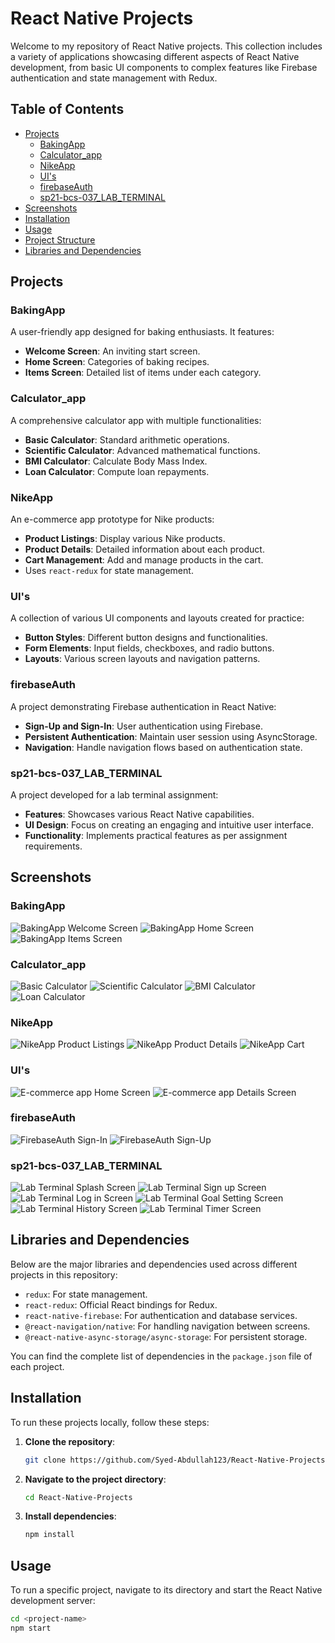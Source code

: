 # React Native Projects

Welcome to my repository of React Native projects. This collection includes a variety of applications showcasing different aspects of React Native development, from basic UI components to complex features like Firebase authentication and state management with Redux.

## Table of Contents

- [Projects](#projects)
  - [BakingApp](#bakingapp)
  - [Calculator_app](#calculator_app)
  - [NikeApp](#nikeapp)
  - [UI's](#uis)
  - [firebaseAuth](#firebaseauth)
  - [sp21-bcs-037_LAB_TERMINAL](#sp21-bcs-037_lab_terminal)
- [Screenshots](#screenshots)
- [Installation](#installation)
- [Usage](#usage)
- [Project Structure](#project-structure)
- [Libraries and Dependencies](#libraries-and-dependencies)

## Projects

### BakingApp
A user-friendly app designed for baking enthusiasts. It features:
- **Welcome Screen**: An inviting start screen.
- **Home Screen**: Categories of baking recipes.
- **Items Screen**: Detailed list of items under each category.

### Calculator_app
A comprehensive calculator app with multiple functionalities:
- **Basic Calculator**: Standard arithmetic operations.
- **Scientific Calculator**: Advanced mathematical functions.
- **BMI Calculator**: Calculate Body Mass Index.
- **Loan Calculator**: Compute loan repayments.

### NikeApp
An e-commerce app prototype for Nike products:
- **Product Listings**: Display various Nike products.
- **Product Details**: Detailed information about each product.
- **Cart Management**: Add and manage products in the cart.
- Uses `react-redux` for state management.

### UI's
A collection of various UI components and layouts created for practice:
- **Button Styles**: Different button designs and functionalities.
- **Form Elements**: Input fields, checkboxes, and radio buttons.
- **Layouts**: Various screen layouts and navigation patterns.

### firebaseAuth
A project demonstrating Firebase authentication in React Native:
- **Sign-Up and Sign-In**: User authentication using Firebase.
- **Persistent Authentication**: Maintain user session using AsyncStorage.
- **Navigation**: Handle navigation flows based on authentication state.

### sp21-bcs-037_LAB_TERMINAL
A project developed for a lab terminal assignment:
- **Features**: Showcases various React Native capabilities.
- **UI Design**: Focus on creating an engaging and intuitive user interface.
- **Functionality**: Implements practical features as per assignment requirements.

## Screenshots

### BakingApp
![BakingApp Welcome Screen]()
![BakingApp Home Screen]()
![BakingApp Items Screen]()

### Calculator_app
![Basic Calculator](screenshots/basic-calculator.png)
![Scientific Calculator](screenshots/scientific-calculator.png)
![BMI Calculator](screenshots/bmi-calculator.png)
![Loan Calculator](screenshots/loan-calculator.png)

### NikeApp
![NikeApp Product Listings](screenshots/nikeapp-product-listings.png)
![NikeApp Product Details](screenshots/nikeapp-product-details.png)
![NikeApp Cart](screenshots/nikeapp-cart.png)

### UI's
![E-commerce app Home Screen]()
![E-commerce app Details Screen]()

### firebaseAuth
![FirebaseAuth Sign-In](screenshots/firebaseauth-signin.png)
![FirebaseAuth Sign-Up](screenshots/firebaseauth-signup.png)

### sp21-bcs-037_LAB_TERMINAL
![Lab Terminal Splash Screen]()
![Lab Terminal Sign up Screen]()
![Lab Terminal Log in Screen]()
![Lab Terminal Goal Setting Screen]()
![Lab Terminal History Screen]()
![Lab Terminal Timer Screen]()

## Libraries and Dependencies
Below are the major libraries and dependencies used across different projects in this repository:

- `redux`: For state management.
- `react-redux`: Official React bindings for Redux.
- `react-native-firebase`: For authentication and database services.
- `@react-navigation/native`: For handling navigation between screens.
- `@react-native-async-storage/async-storage`: For persistent storage.

You can find the complete list of dependencies in the `package.json` file of each project.

## Installation

To run these projects locally, follow these steps:

1. **Clone the repository**:
    ```sh
    git clone https://github.com/Syed-Abdullah123/React-Native-Projects.git
    ```
2. **Navigate to the project directory**:
    ```sh
    cd React-Native-Projects
    ```
3. **Install dependencies**:
    ```sh
    npm install
    ```

## Usage

To run a specific project, navigate to its directory and start the React Native development server:

```sh
cd <project-name>
npm start
